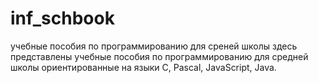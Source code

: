 # inf_schbook
учебные пособия по программированию для среней школы
здесь представлены учебные пособия по программированию для средней школы ориентированные на языки C, Pascal, JavaScript, Java.
